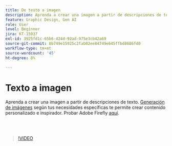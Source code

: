 ```yaml
---
title: De texto a imagen
description: Aprenda a crear una imagen a partir de descripciones de texto
feature: Graphic Design, Gen AI
role: User
level: Beginner
jira: KT-15037
exl-id: 3925fd1c-65b6-424d-92ad-975e3cb42a69
source-git-commit: 8b749e15925c2fab02ee84749e645ffbd8686fd0
workflow-type: tm+mt
source-wordcount: '45'
ht-degree: 8%

---
```


# Texto a imagen

Aprenda a crear una imagen a partir de descripciones de texto. [Generación de imágenes](https://www.adobe.com/products/firefly/features/text-to-image.html) según tus necesidades específicas te permite crear contenido personalizado e inspirador. Probar Adobe Firefly [aquí](https://firefly.adobe.com/).

<br> 

>[!VIDEO](https://video.tv.adobe.com/v/3427608?quality=12&learn=on&hidetitle=true)
